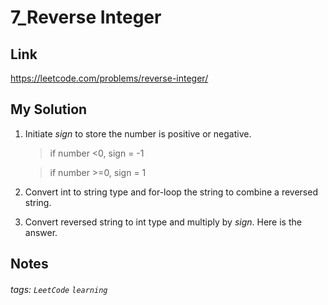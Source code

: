 # 7_Reverse Integer

## Link
https://leetcode.com/problems/reverse-integer/

## My Solution
1. Initiate *sign* to store the number is positive or negative.
	> 	if number <0, sign = -1
	
	> 	if number >=0, sign = 1
2. Convert int to string type and for-loop the string to combine a reversed string.
3. Convert reversed string to int type and multiply by *sign*. Here is the answer.

## Notes

###### tags: `LeetCode` `learning`